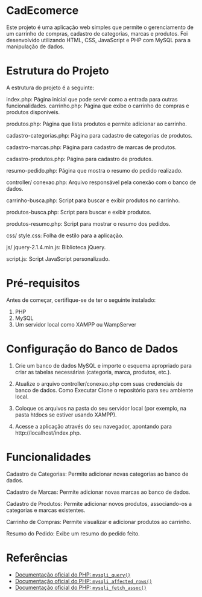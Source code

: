 # CadEcomerce
Este projeto é uma aplicação web simples que permite o gerenciamento de um carrinho de compras, cadastro de categorias, marcas e produtos. Foi desenvolvido utilizando HTML, CSS, JavaScript e PHP com MySQL para a manipulação de dados.

# Estrutura do Projeto
A estrutura do projeto é a seguinte:

index.php: Página inicial que pode servir como a entrada para outras funcionalidades.
carrinho.php: Página que exibe o carrinho de compras e produtos disponíveis.  

produtos.php: Página que lista produtos e permite adicionar ao carrinho.  

cadastro-categorias.php: Página para cadastro de categorias de produtos.  

cadastro-marcas.php: Página para cadastro de marcas de produtos.  

cadastro-produtos.php: Página para cadastro de produtos.  

resumo-pedido.php: Página que mostra o resumo do pedido realizado.  

controller/
conexao.php: Arquivo responsável pela conexão com o banco de dados.    

carrinho-busca.php: Script para buscar e exibir produtos no carrinho.  

produtos-busca.php: Script para buscar e exibir produtos.  

produtos-resumo.php: Script para mostrar o resumo dos pedidos.  

css/
style.css: Folha de estilo para a aplicação.  

js/
jquery-2.1.4.min.js: Biblioteca jQuery.  

script.js: Script JavaScript personalizado.  

# Pré-requisitos
Antes de começar, certifique-se de ter o seguinte instalado:  
1. PHP  
2. MySQL  
3. Um servidor local como XAMPP ou WampServer  

# Configuração do Banco de Dados
1. Crie um banco de dados MySQL e importe o esquema apropriado para criar as tabelas necessárias (categoria, marca, produtos, etc.).  

2. Atualize o arquivo controller/conexao.php com suas credenciais de banco de dados.
Como Executar
Clone o repositório para seu ambiente local.  

3. Coloque os arquivos na pasta do seu servidor local (por exemplo, na pasta htdocs se estiver usando XAMPP).  

4. Acesse a aplicação através do seu navegador, apontando para http://localhost/index.php.  

# Funcionalidades
Cadastro de Categorias: Permite adicionar novas categorias ao banco de dados.  

Cadastro de Marcas: Permite adicionar novas marcas ao banco de dados.  

Cadastro de Produtos: Permite adicionar novos produtos, associando-os a categorias e marcas existentes.  

Carrinho de Compras: Permite visualizar e adicionar produtos ao carrinho.  

Resumo do Pedido: Exibe um resumo do pedido feito.  

# Referências

- [Documentação oficial do PHP: `mysqli_query()`](https://www.php.net/manual/pt_BR/mysqli.query.php)
- [Documentação oficial do PHP: `mysqli_affected_rows()`](https://www.php.net/manual/pt_BR/mysqli.affected-rows.php)
- [Documentação oficial do PHP: `mysqli_fetch_assoc()`](https://www.php.net/manual/pt_BR/mysqli-result.fetch-assoc.php)
